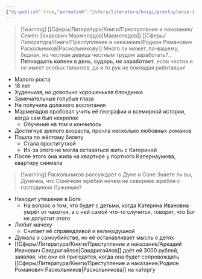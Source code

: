 ```yaml
---
{"dg-publish":true,"permalink":"/sfery/literatura/knigi/prestuplenie-i-nakazanie/sonya-marmeladova/","tags":["book"]}
---
```


> [!warning] [[Сферы/Литература/Книги/Преступление и наказание/Семён Захарович Мармеладов\|Мармеладов]] [[Сферы/Литература/Книги/Преступление и наказание/Родион Романович Раскольников\|Раскольникову]]
> Много ли может, по-вашему, бедная, но честная девица честным трудом заработать?.. **Пятнадцать копеек в день, сударь, не заработает**, если честна и не имеет особых талантов, да и то рук не покладая работавши!
- Малого роста 
- 18 лет 
- Худенькая, но довольно хорошенькая блондинка 
- Замечательные голубые глаза 
- Не получила должного воспитания 
- Мармеладов пробовал учить её географии и всемирной истории, когда сам был некрепок 
	- Обучение на том и кончилось 
- Достигнув зрелого возраста, прочла несколько любовных романов 
- Пошла по жёлтому билету 
	- Стала проституткой 
	- Из-за этого не могла оставаться жить с Катериной 
- После этого она жила на квартире у портного Капернаумова, квартиру снимала 
> [!warning] Раскольников рассуждает о Дуне и Соне 
> Знаете ли вы, Дунечка, что Сонечкин жребий ничем не сквернее жребия с господином Лужиным?
- Находит утешение в Боге 
	- На вопрос о том, что будет с детьми, когда Катерина Ивановна умрёт от чахотки, а с ней самой что-то случится, говорит, что Бог не допустит этого 
- Любит мачеху 
	- Считает её справедливой и великодушной 
- Думала о самоубийстве, но её останавливает мысль о детях 
- [[Сферы/Литература/Книги/Преступление и наказание/Аркадий Иванович Свидригайлов\|Свидригайлов]] даёт ей 3000 рублей, заявляя, что они ей пригодятся, когда она будет сопровождать [[Сферы/Литература/Книги/Преступление и наказание/Родион Романович Раскольников\|Раскольникова]] на каторгу 